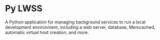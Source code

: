 # Py LWSS
A Python application for managing background services to run a local development environment, including a web server, database, Memcached, automatic virtual host creation, and more.
